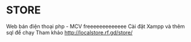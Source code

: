 # STORE
Web bán điện thoại php - MCV freeeeeeeeeeeee
Cài đặt Xampp và thêm sql để chạy
Tham khảo http://localstore.rf.gd/store/
